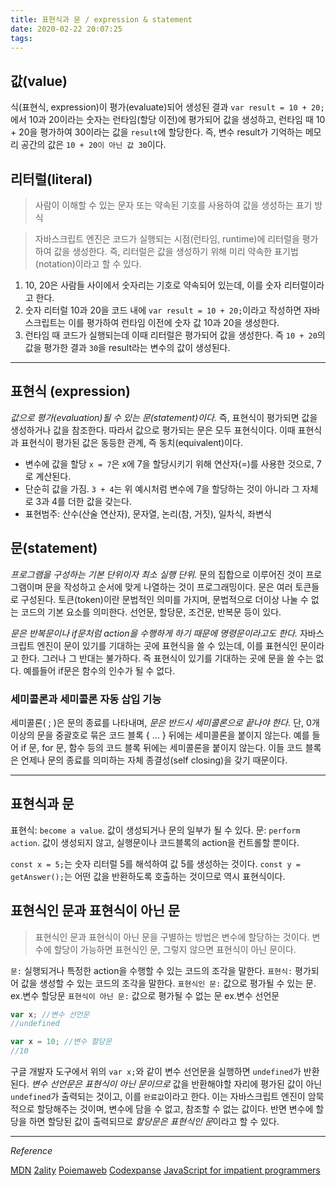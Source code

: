 ```yaml
---
title: 표현식과 문 / expression & statement
date: 2020-02-22 20:07:25
tags:
---
```


## 값(value)

식(표현식, expression)이 평가(evaluate)되어 생성된 결과 `var result = 10 + 20;`에서 10과 20이라는 숫자는 런타임(할당 이전)에 평가되어 값을 생성하고, 런타임 때 10 + 20을 평가하여 30이라는 값을 `result`에 할당한다. 즉, 변수 result가 기억하는 메모리 공간의 값은 `10 + 20이 아닌 값 30`이다.

## 리터럴(literal)

> 사람이 이해할 수 있는 문자 또는 약속된 기호를 사용하여 값을 생성하는 표기 방식

> 자바스크립트 엔진은 코드가 실행되는 시점(런타임, runtime)에 리터럴을 평가하여 값을 생성한다. 즉, 리터럴은 값을 생성하기 위해 미리 약속한 표기법(notation)이라고 할 수 있다.

1. 10, 20은 사람들 사이에서 숫자리는 기호로 약속되어 있는데, 이를 숫자 리터럴이라고 한다.
2. 숫자 리터럴 10과 20을 코드 내에 `var result = 10 + 20;`이라고 작성하면 자바스크립트는 이를 평가하여 런타임 이전에 숫자 값 10과 20을 생성한다.
3. 런타임 때 코드가 실행되는데 이때 리터럴은 평가되어 값을 생성한다. 즉 `10 + 20`의 값을 평가한 결과 `30`을 result라는 변수의 값이 생성된다.

---

## 표현식 (expression)

_값으로 평가(evaluation)될 수 있는 문(statement)이다._ 즉, 표현식이 평가되면 값을 생성하거나 값을 참조한다. 따라서 값으로 평가되는 문은 모두 표현식이다. 이때 표현식과 표현식이 평가된 값은 동등한 관계, 즉 동치(equivalent)이다.

- 변수에 값을 할당
  `x = 7`은 x에 7을 할당시키기 위해 연산자(=)를 사용한 것으로, 7로 계산된다.
- 단순히 값을 가짐.
  `3 + 4`는 위 예시처럼 변수에 7을 할당하는 것이 아니라 그 자체로 3과 4를 더한 값을 갖는다.
- 표현범주: 산수(산술 연산자), 문자열, 논리(참, 거짓), 일차식, 좌변식

## 문(statement)

_프로그램을 구성하는 기본 단위이자 최소 실행 단위._ 문의 집합으로 이루어진 것이 프로그램이며 문을 작성하고 순서에 맞게 나열하는 것이 프로그래밍이다. 문은 여러 토큰들로 구성된다. 토큰(token)이란 문법적인 의미를 가지며, 문법적으로 더이상 나눌 수 없는 코드의 기본 요소를 의미한다. 선언문, 할당문, 조건문, 반복문 등이 있다.

_문은 반복문이나 if문처럼 action을 수행하게 하기 때문에 명령문이라고도 한다._ 자바스크립트 엔진이 문이 있기를 기대하는 곳에 표현식을 쓸 수 있는데, 이를 표현식인 문이라고 한다. 그러나 그 반대는 불가하다. 즉 표현식이 있기를 기대하는 곳에 문을 쓸 수는 없다. 예를들어 if문은 함수의 인수가 될 수 없다.

### 세미콜론과 세미콜론 자동 삽입 기능

세미콜론( ; )은 문의 종료를 나타내며, _문은 반드시 세미콜론으로 끝나야 한다._ 단, 0개 이상의 문을 중괄호로 묶은 코드 블록 { … } 뒤에는 세미콜론을 붙이지 않는다. 예를 들어 if 문, for 문, 함수 등의 코드 블록 뒤에는 세미콜론을 붙이지 않는다. 이들 코드 블록은 언제나 문의 종료를 의미하는 자체 종결성(self closing)을 갖기 때문이다.

---

## 표현식과 문

표현식: `become a value`. 값이 생성되거나 문의 일부가 될 수 있다.
문: `perform action`. 값이 생성되지 않고, 실행문이나 코드블록의 action을 컨트롤할 뿐이다.

`const x = 5;`는 숫자 리터럴 5를 해석하여 값 5를 생성하는 것이다.
`const y = getAnswer();`는 어떤 값을 반환하도록 호출하는 것이므로 역시 표현식이다.

## 표현식인 문과 표현식이 아닌 문

> 표현식인 문과 표현식이 아닌 문을 구별하는 방법은 변수에 할당하는 것이다. 변수에 할당이 가능하면 표현식인 문, 그렇지 않으면 표현식이 아닌 문이다.

`문:` 실행되거나 특정한 action을 수행할 수 있는 코드의 조각을 말한다.
`표현식:` 평가되어 값을 생성할 수 있는 코드의 조각을 말한다.
`표현식인 문:` 값으로 평가될 수 있는 문. ex.변수 할당문
`표현식이 아닌 문:` 값으로 평가될 수 없는 문 ex.변수 선언문

```javascript
var x; //변수 선언문
//undefined

var x = 10; //변수 할당문
//10
```

구글 개발자 도구에서 위의 `var x;`와 같이 변수 선언문을 실행하면 `undefined`가 반환된다. _변수 선언문은 표현식이 아닌 문이므로_ 값을 반환해야할 자리에 평가된 값이 아닌 `undefined`가 출력되는 것이고, 이를 `완료값`이라고 한다. 이는 자바스크립트 엔진이 암묵적으로 할당해주는 것이며, 변수에 담을 수 없고, 참조할 수 없는 값이다. 반면 변수에 할당을 하면 할당된 값이 출력되므로 *할당문은 표현식인 문*이라고 할 수 있다.

---

_Reference_

[MDN](https://developer.mozilla.org/ko/docs/Web/JavaScript/Guide/Expressions_and_Operators)
[2ality](https://2ality.com/2012/09/expressions-vs-statements.html)
[Poiemaweb](https://poiemaweb.com/fastcampus/expression)
[Codexpanse](https://www.youtube.com/watch?v=WVyCrI1cHi8)
[JavaScript for impatient programmers](https://exploringjs.com/impatient-js/ch_syntax.html#statement-vs-expression)
